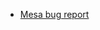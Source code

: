 * [Mesa bug report](https://bugs.freedesktop.org/buglist.cgi?bug_status=__open__&component=Drivers%2FDRI%2Fi965&product=Mesa)
